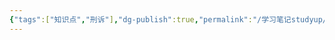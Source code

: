 ```yaml
---
{"tags":["知识点","刑诉"],"dg-publish":true,"permalink":"/学习笔记studyup/刑事诉讼法/监视居住/","dgPassFrontmatter":true,"created":"2024-11-18T14:38:09.402+08:00","updated":"2024-11-18T14:38:09.753+08:00"}
---
```


